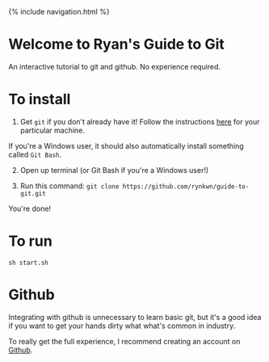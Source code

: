 {% include navigation.html %}

# Welcome to Ryan's Guide to Git 
An interactive tutorial to git and github. No experience required.

# To install
1) Get `git` if you don't already have it!
Follow the instructions [here](https://git-scm.com/book/en/v2/Getting-Started-Installing-Git) for your particular machine.

If you're a Windows user, it should also automatically install something called `Git Bash`.

2) Open up terminal (or Git Bash if you're a Windows user!)

3) Run this command: `git clone https://github.com/rynkwn/guide-to-git.git`

You're done!

# To run

`sh start.sh`

# Github

Integrating with github is unnecessary to learn basic git, but it's a good idea if you want to get your hands dirty what what's common in industry.

To really get the full experience, I recommend creating an account on [Github](https://github.com/).